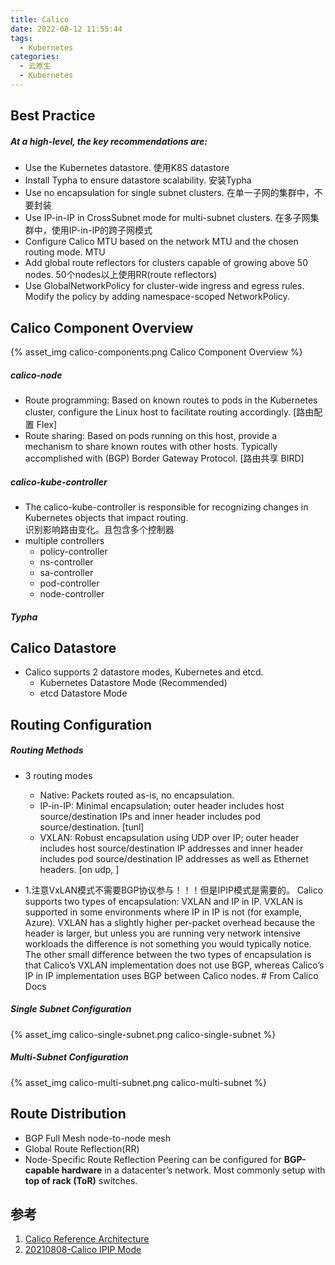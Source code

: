 ```yaml
---
title: Calico
date: 2022-08-12 11:55:44
tags:
  - Kubernetes
categories: 
  - 云原生
  - Kubernetes
---
```


<p></p>
<!-- more -->


## Best Practice
##### At a high-level, the key recommendations are:
+ Use the Kubernetes datastore.
  使用K8S datastore
+ Install Typha to ensure datastore scalability.
  安装Typha
+ Use no encapsulation for single subnet clusters.
  在单一子网的集群中，不要封装   
+ Use IP-in-IP in CrossSubnet mode for multi-subnet clusters.
  在多子网集群中，使用IP-in-IP的跨子网模式
+ Configure Calico MTU based on the network MTU and the chosen routing mode.
  MTU
+ Add global route reflectors for clusters capable of growing above 50 nodes.
  50个nodes以上使用RR(route reflectors)
+ Use GlobalNetworkPolicy for cluster-wide ingress and egress rules. Modify the policy by adding namespace-scoped NetworkPolicy.


## Calico Component Overview
{% asset_img calico-components.png    Calico Component Overview %}

##### calico-node
  + Route programming: Based on known routes to pods in the Kubernetes cluster, configure the Linux host to facilitate routing accordingly.   [路由配置  Flex]
  + Route sharing: Based on pods running on this host, provide a mechanism to share known routes with other hosts. Typically accomplished with (BGP) Border Gateway Protocol.  [路由共享  BIRD] 

##### calico-kube-controller 
+ The calico-kube-controller is responsible for recognizing changes in Kubernetes objects that impact routing.   
  识别影响路由变化。且包含多个控制器
+ multiple controllers
   - policy-controller
   - ns-controller
   - sa-controller
   - pod-controller
   - node-controller

##### Typha

## Calico Datastore
+ Calico supports 2 datastore modes, Kubernetes and etcd.
  + Kubernetes Datastore Mode (Recommended)
  + etcd Datastore Mode


## Routing Configuration
##### Routing Methods
+ 3 routing modes 
    + Native: Packets routed as-is, no encapsulation.
    + IP-in-IP: Minimal encapsulation; outer header includes host source/destination IPs and inner header includes pod source/destination.
      [tunl]
    + VXLAN: Robust encapsulation using UDP over IP; outer header includes host source/destination IP addresses and inner header includes pod source/destination IP addresses as well as Ethernet headers.
      [on udp, ]

+ 1.注意VxLAN模式不需要BGP协议参与！！！但是IPIP模式是需要的。
Calico supports two types of encapsulation: VXLAN and IP in IP. VXLAN is supported in some environments where IP in IP is not (for example, Azure). VXLAN has a slightly higher per-packet overhead because the header is larger, but unless you are running very network intensive workloads the difference is not something you would typically notice. The other small difference between the two types of encapsulation is that Calico’s VXLAN implementation does not use BGP, whereas Calico’s IP in IP implementation uses BGP between Calico nodes.   # From Calico Docs  

##### Single Subnet Configuration
{% asset_img  calico-single-subnet.png  calico-single-subnet %}

##### Multi-Subnet Configuration
{% asset_img  calico-multi-subnet.png  calico-multi-subnet %}


## Route Distribution
+ BGP Full Mesh
  node-to-node mesh
+ Global Route Reflection(RR)
+ Node-Specific Route Reflection
  Peering can be configured for **BGP-capable hardware** in a datacenter’s network. Most commonly setup with **top of rack (ToR)** switches. 
  

## 参考
1. [Calico Reference Architecture](https://tanzu.vmware.com/developer/guides/container-networking-calico-refarch/)
2. [20210808-Calico IPIP Mode](https://www.yuque.com/wei.luo/cni/agyl5i)